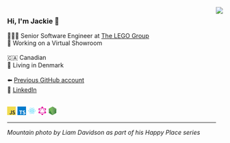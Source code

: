 
<img src="https://user-images.githubusercontent.com/110453873/221362497-c7b88369-e81e-4752-80a8-ba0b54310ff9.png" widht="300px" height="300px" align="right" />

<h3>Hi, I'm Jackie 👋 </h3>

👩🏼‍💻 Senior Software Engineer at <a href src="https://www.lego.com/en-us/aboutus/lego-group/the-lego-brand" target="_blank">The LEGO Group</a>
<br />
🔭 Working on a Virtual Showroom
<br /> <br />
🇨🇦 Canadian
<br />
📍 Living in Denmark
<br /> <br />
⬅️ <a href="https://github.com/jaxee" target="_blank">Previous GitHub account</a>
<br/>
💼 <a href="https://www.linkedin.com/in/jell/" target="_blank">LinkedIn</a>
<br /> <br />

<code><img height="20" alt="javascript" src="https://raw.githubusercontent.com/github/explore/80688e429a7d4ef2fca1e82350fe8e3517d3494d/topics/javascript/javascript.png"></code>
<code><img height="20" alt="typescript" src="https://raw.githubusercontent.com/github/explore/80688e429a7d4ef2fca1e82350fe8e3517d3494d/topics/typescript/typescript.png"></code>
<code><img height="20" alt="react" src="https://raw.githubusercontent.com/github/explore/80688e429a7d4ef2fca1e82350fe8e3517d3494d/topics/react/react.png"></code>
<code><img height="20" alt="graphql" src="https://raw.githubusercontent.com/github/explore/5c058a388828bb5fde0bcafd4bc867b5bb3f26f3/topics/graphql/graphql.png"></code>
<code><img height="20" alt="nodejs" src="https://raw.githubusercontent.com/github/explore/80688e429a7d4ef2fca1e82350fe8e3517d3494d/topics/nodejs/nodejs.png"></code>

<hr />

_Mountain photo by Liam Davidson as part of his Happy Place series_
